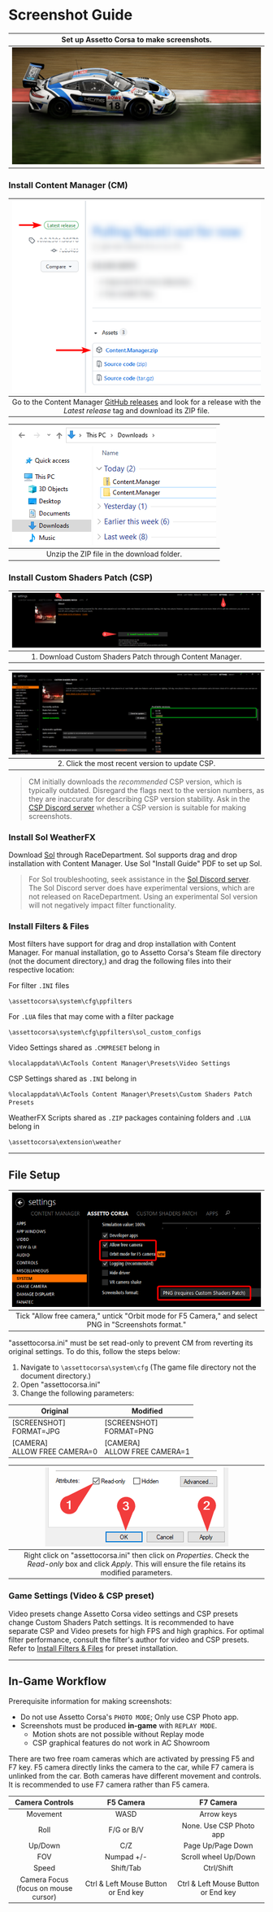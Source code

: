 # Screenshot Guide
| Set up Assetto Corsa to make screenshots. |
|:---:|
| ![](src/porsche.png) |
### Install Content Manager (CM)
| ![](src/cm.png) |
|:---:|
| Go to the Content Manager [GitHub releases][1] and look for a release with the *Latest release* tag and download its ZIP file. |

| ![](src/cm2.png) |
|:---:|
| Unzip the ZIP file in the download folder. |

<!-- github screenshot -->
### Install Custom Shaders Patch (CSP)
| ![](src/csp.png) |
|:---:|
| 1. Download Custom Shaders Patch through Content Manager. |

| ![](src/csp2.png) |
|:---:|
| 2. Click the most recent version to update CSP. |
> CM initially downloads the *recommended* CSP version, which is typically outdated. Disregard the flags next to the version numbers, as they are inaccurate for describing CSP version stability. Ask in the [CSP Discord server][2] whether a CSP version is suitable for making screenshots.

### Install Sol WeatherFX

Download [Sol][3] through RaceDepartment. Sol supports drag and drop installation with Content Manager. Use Sol "Install Guide" PDF to set up Sol.

>For Sol troubleshooting, seek assistance in the [Sol Discord server][4]. The Sol Discord server does have experimental versions, which are not released on RaceDepartment. Using an experimental Sol version will not negatively impact filter functionality.

### Install Filters & Files
Most filters have support for drag and drop installation with Content Manager. For manual installation, go to Assetto Corsa's Steam file directory (not the document directory,) and drag the following files into their respective location:

For filter `.INI` files 

	\assettocorsa\system\cfg\ppfilters

For `.LUA` files that may come with a filter package 

	\assettocorsa\system\cfg\ppfilters\sol_custom_configs

Video Settings shared as `.CMPRESET` belong in

	%localappdata%\AcTools Content Manager\Presets\Video Settings

CSP Settings shared as `.INI` belong in

	%localappdata%\AcTools Content Manager\Presets\Custom Shaders Patch Presets

WeatherFX Scripts shared as `.ZIP` packages containing folders and `.LUA` belong in

	\assettocorsa\extension\weather

___
## File Setup

| ![](src/config.png "\SteamLibrary\steamapps\common\assettocorsa\system\cfg\assetto_corsa.ini") |
|:---:|
| Tick "Allow free camera," untick "Orbit mode for F5 Camera," and select PNG in "Screenshots format." |

"assettocorsa.ini" must be set read-only to prevent CM from reverting its original settings. To do this, follow the steps below:
1. Navigate to `\assettocorsa\system\cfg` (The game file directory not the document directory.)
2. Open "assettocorsa.ini"
3. Change the following parameters:

Original | Modified
---|---
[SCREENSHOT]<br>FORMAT=JPG | [SCREENSHOT]<br>FORMAT=PNG
[CAMERA]<br>ALLOW FREE CAMERA=0 | [CAMERA]<br>ALLOW FREE CAMERA=1

| ![](src/read-only.png) |
|:---:|
| Right click on "assettocorsa.ini" then click on *Properties*. Check the *Read-only* box and click *Apply*. This will ensure the file retains its modified parameters. |

### Game Settings (Video & CSP preset)

Video presets change Assetto Corsa video settings and CSP presets change Custom Shaders Patch settings. It is recommended to have separate CSP and Video presets for high FPS and high graphics. For optimal filter performance, consult the filter's author for video and CSP presets. Refer to [Install Filters & Files](#install-filters-&-files) for preset installation.

___
## In-Game Workflow
Prerequisite information for making screenshots:
* Do not use Assetto Corsa's `PHOTO MODE`; Only use CSP Photo app.
* Screenshots must be produced **in-game** with `REPLAY MODE`.
	- Motion shots are not possible without Replay mode
	- CSP graphical features do not work in AC Showroom

There are two free roam cameras which are activated by pressing F5 and F7 key. F5 camera directly links the camera to the car, while F7 camera is unlinked from the car. Both cameras have different movement and controls. It is recommended to use F7 camera rather than F5 camera.

Camera Controls | F5 Camera | F7 Camera 
:---:|:---:|:---:
Movement | WASD | Arrow keys 
Roll | F/G or B/V | None. Use CSP Photo app
Up/Down | C/Z | Page Up/Page Down
FOV | Numpad +/- | Scroll wheel Up/Down
Speed | Shift/Tab | Ctrl/Shift
Camera Focus<br>(focus on mouse cursor) | Ctrl & Left Mouse Button or End key | Ctrl & Left Mouse Button or End key

<!-- ## Links -->
[1]: https://github.com/gro-ove/actools/releases "CM GitHub"
[2]: https://discord.gg/SWryb5V "CSP Discord Invite"
[3]: https://www.racedepartment.com/downloads/sol.24914/ "Sol Download"
[4]: https://discord.gg/7YVrS4ydaA "Sol Discord Invite"